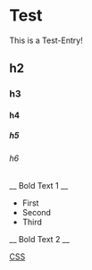 # Test

This is a Test-Entry!

## h2
### h3
#### h4
##### h5
###### h6

__ Bold Text 1 __

* First
* Second
* Third

__ Bold Text 2 __

[CSS](/wiki/CSS)
